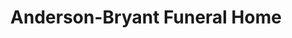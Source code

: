---
title: "Anderson-Bryant Funeral Home"
url: /stoneham/anderson-bryant-funeral-home/
shop: Bestattungen
---